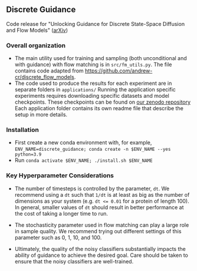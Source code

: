 ## Discrete Guidance
Code release for "Unlocking Guidance for Discrete State-Space Diffusion and Flow Models" ([arXiv](https://arxiv.org/abs/2406.01572))

### Overall organization
* The main utility used for training and sampling (both unconditional and with guidance)
    with flow matching is in `src/fm_utils.py`. 
    The file contains code adapted from https://github.com/andrew-cr/discrete_flow_models.
* The code used to produce the results for each experiment are in separate folders in `applications/`
    Running the application specific experiments requires downloading specific
    datasets and model checkpoints. These checkpoints can be found on [our zenodo repository](https://zenodo.org/records/13968379)
    Each application folder contains its own readme file that describe the setup in more details.

### Installation
* First create a new conda environment with, for example, `ENV_NAME=discrete_guidance; conda create -n $ENV_NAME --yes python=3.9`
* Run `conda activate $ENV_NAME; ./install.sh $ENV_NAME`

### Key Hyperparameter Considerations
* The number of timesteps is controlled by the parameter, `dt`. We recommend using a `dt` such that `1/dt` is at least as big as the number of dimensions as your system (e.g. `dt <= 0.01` for a protein of length 100). In general, smaller values of `dt` should result in better performance at the cost of taking a longer time to run. 

* The stochasticity parameter used in flow matching can play a large role in sample quality. We recommend trying out different settings of this parameter such as 0, 1, 10, and 100. 

* Ultimately, the quality of the noisy classifiers substantially impacts the ability of guidance to achieve the desired goal. Care should be taken to ensure that the noisy classifiers are well-trained.
